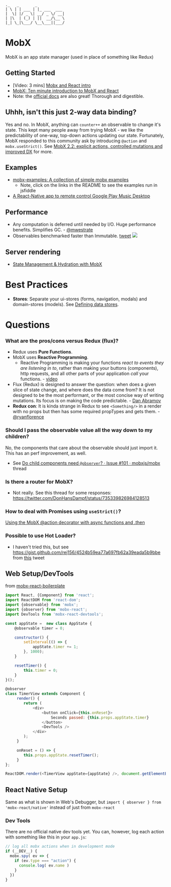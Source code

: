 ```
._   _       _            
| \ | | ___ | |_ ___  ___
|  \| |/ _ \| __/ _ \/ __|
| |\  | (_) | ||  __/\__ \
|_| \_|\___/ \__\___||___/

```

# MobX
MobX is an app state manager (used in place of something like Redux)

## Getting Started
- [Video: 3 mins] [Mobx and React intro ](https://egghead.io/lessons/javascript-mobx-and-react-intro-syncing-the-ui-with-the-app-state-using-observable-and-observer?utm_content=buffer621b3&utm_medium=social&utm_source=twitter.com&utm_campaign=buffer)
- [MobX: Ten minute introduction to MobX and React](https://mobxjs.github.io/mobx/getting-started.html)
- Note: the [official docs](http://mobxjs.github.io/mobx/index.html) are also great! Thorough and digestible.

## Uhhh, isn't this just 2-way data binding?
Yes and no. In MobX, anything can `counter++` an observable to change it's state. This kept many people away from trying MobX - we like the predictability of one-way, top-down actions updating our state. Fortunately, MobX responded to this community ask by introducing `@action` and `mobx.useStrict()`. See [MobX 2.2: explicit actions, controlled mutations and improved DX](https://medium.com/@mweststrate/mobx-2-2-explicit-actions-controlled-mutations-and-improved-dx-45cdc73c7c8d#.6h94skvar) for more.

## Examples
- [mobx-examples: A collection of simple mobx examples](https://github.com/mattruby/mobx-examples)
  - Note, click on the links in the README to see the examples run in jsfiddle
- [A React-Native app to remote control Google Play Music Desktop](https://github.com/GPMDP/google-play-music-desktop-remote)


## Performance
- Any computation is deferred until needed by I/O. Huge performance benefits. Simplifies GC. - [@mwestrate](https://twitter.com/mweststrate/status/734001713800224768)
- Observables benchmarked faster than Immutable. [tweet](https://twitter.com/mweststrate/status/718444275239882753)
![](https://pbs.twimg.com/media/CfhtQs-WwAAzkkW.jpg:large)


## Server rendering
- [State Management & Hydration with MobX](https://medium.com/@foxhound87/state-management-hydration-with-mobx-we-must-react-ep-05-1922a72453c6#.ksm0szwm9)


# Best Practices
- __Stores__: Separate your ui-stores (forms, navigation, modals) and domain-stores (models). See [Defining data stores](http://mobxjs.github.io/mobx/best/store.html).


# Questions
### What are the pros/cons versus Redux (flux)?
- Redux uses __Pure Functions__.
- MobX uses __Reactive Programming__.
  - Reactive Programming is making your functions *react to events they are listening in to*, rather than making your buttons (components), http requests, and all other parts of your application *call* your functions. - [video](https://www.youtube.com/watch?v=31URmaeNHSs&feature=youtu.be&t=640)
- Flux (Redux) is designed to answer the question: when does a given slice of state change, and where does the data come from? It is not designed to be the most performant, or the most concise way of writing mutations. Its focus is on making the code predictable. - [Dan Abramov](https://twitter.com/dan_abramov/status/733742952657342464)
- __Redux con__: It is kinda strange in Redux to see `<Something/>` in a render with no props but then has some required propTypes and gets them. - [@ryanflorence](https://twitter.com/ryanflorence/status/736278249458835456)

### Should I pass the observable value all the way down to my children?
No, the components that care about the observable should just import it. This has an perf improvement, as well.
- See [Do child components need `@observer`? · Issue #101 · mobxjs/mobx](https://github.com/mobxjs/mobx/issues/101#issuecomment-220891704) thread

### Is there a router for MobX?
- Not really. See this thread for some responses: https://twitter.com/DonHansDampf/status/735339826984128513

### How to deal with Promises using `useStrict()`?
[Using the MobX @action decorator with async functions and .then](http://stackoverflow.com/questions/37554828/using-the-mobx-action-decorator-with-async-functions-and-then)

### Possible to use Hot Loader?
- I haven't tried this, but see https://gist.github.com/rej156/4524b59ea77a697fb62a39eada5b9bbe from [this](https://twitter.com/ericjuta/status/737312909521457152) tweet

## Web Setup/DevTools
from [mobx-react-boilerplate](https://github.com/mobxjs/mobx-react-boilerplate/blob/master/src/index.jsx)
```js
import React, {Component} from 'react';
import ReactDOM from 'react-dom';
import {observable} from 'mobx';
import {observer} from 'mobx-react';
import DevTools from 'mobx-react-devtools';

const appState =  new class AppState {
    @observable timer = 0;

    constructor() {
        setInterval(() => {
            appState.timer += 1;
        }, 1000);
    }

    resetTimer() {
        this.timer = 0;
    }
}();

@observer
class TimerView extends Component {
     render() {
        return (
            <div>
                <button onClick={this.onReset}>
                    Seconds passed: {this.props.appState.timer}
                </button>
                <DevTools />
            </div>
        );
     }

     onReset = () => {
     	this.props.appState.resetTimer();
     }
};

ReactDOM.render(<TimerView appState={appState} />, document.getElementById('root'));
```

## React Native Setup
Same as what is shown in Web's Debugger, but `import { observer } from 'mobx-react/native'` instead of just from `mobx-react`

### Dev Tools
There are no official native dev tools yet. You can, however, log each action with something like this in your `app.js`:
```js
// log all mobx actions when in development mode
if (__DEV__) {
  mobx.spy( ev => {
    if (ev.type === "action") {
      console.log( ev.name )
    }
  })
}
```
